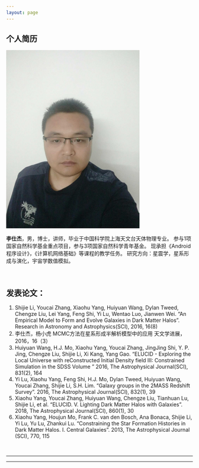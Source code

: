 ```yaml
---
layout: page
---
```


## 个人简历

<img src="./images/zhengjianzhao.png" class="floatpic" width="360" height="480">


**李仕杰**，男，博士，讲师，毕业于中国科学院上海天文台天体物理专业。
参与1项国家自然科学基金重点项目，参与3项国家自然科学青年基金。
现承担《Android程序设计》，《计算机网络基础》等课程的教学任务。
研究方向：星震学，星系形成与演化，宇宙学数值模拟。

<!-- I am a senior student majoring in **Automation** at Fuzhou University and **Robotics** at Maynooth University (Ireland, Combined Degrees). Currently, I am working as a research assistant in the **IACTIP Lab** (Provincial Key), advised by [Prof. Zhezhuang Xu](https://www.researchgate.net/profile/Zhezhuang-Xu). Here is [[my CV](https://caihanlin.com/file/CV-HanlinCAI.pdf)]. -->

<br>

## 发表论文：

<!-- **<font color='red'>[Highlight]</font> I am looking for PhD to start in 2025 Fall. Contact me if you have any leads!** -->

<!-- - **Sep 2020 - June 2024:** Fuzhou University (BEng) -->
<!-- - **Sep 2020 - May 2024:** Maynooth University (BSc) -->
<!-- - **June 2022 - Nov 2022:** Cambridge University (Visiting) -->
<!-- - Expect to apply for a one-year MSc in the UK and will graduate in 2025. Looking for PhD position after MSc! -->
1. Shijie Li, Youcai Zhang, Xiaohu Yang, Huiyuan Wang, Dylan Tweed, Chengze Liu, Lei Yang, Feng Shi, Yi Lu, Wentao Luo, Jianwen Wei.
“An Empirical Model to Form and Evolve Galaxies in Dark Matter Halos”.
Research in Astronomy and Astrophysics(SCI), 2016, 16(8)
2. 李仕杰，杨小虎
MCMC方法在星系形成半解析模型中的应用
天文学进展，2016，16（3）
3. Huiyuan Wang, H.J. Mo, Xiaohu Yang, Youcai Zhang, JingJing Shi, Y. P. Jing, Chengze Liu, Shijie Li, Xi Kang, Yang Gao.
“ELUCID - Exploring the Local Universe with reConstructed Initial Density field III: Constrained Simulation in the SDSS Volume ”
2016, The Astrophysical Journal(SCI), 831(2), 164
4. Yi Lu, Xiaohu Yang, Feng Shi, H.J. Mo, Dylan Tweed, Huiyuan Wang, Youcai Zhang, Shijie Li, S.H. Lim.
“Galaxy groups in the 2MASS Redshift Survey”. 
2016, The Astrophysical Journal(SCI), 832(1), 39
5. Xiaohu Yang, Youcai Zhang, Huiyuan Wang, Chengze Liu, Tianhuan Lu, Shijie Li, et al.
“ELUCID. V. Lighting Dark Matter Halos with Galaxies”.
2018, The Astrophysical Journal(SCI), 860(1), 30
6. Xiaohu Yang, Houjun Mo, Frank C. van den Bosch, Ana Bonaca, Shijie Li, Yi Lu, Yu Lu, Zhankui Lu.
“Constraining the Star Formation Histories in Dark Matter Halos. I. Central Galaxies”. 
2013, The Astrophysical Journal (SCI), 770, 115

<br>

---

<!-- ## Research Interests -->

<!-- - Industrial IoT System -->
<!-- - Bluetooth Low Energy -->
<!-- - Applied Machine Learning -->

<!-- My current research focuses on practical problems that artificial intelligence faces in real life. My interests are on the **Machine Learning** and its applications in **Industrial IoT**. In a word, advanced technologies like ML and IoT positively influence the life of everybody.  I wish to devote my talent to this meaningful cause and bring well-being to society. -->

<!-- <br> -->

---
<!--  -->
<!-- ## News and Updates -->

<!-- - **Sep 2023：**Our works [DefenderIoT](https://fzuiot.site/) has been officially publicized by [Youth of FZU](https://mp.weixin.qq.com/s/MF2NJQtEHsVwsm8Ym-l7Gg). -->
<!-- - **Aug 2023：**Happy to be awarded the FEPG Scholarship. -->
<!-- - **May 2023：**Happy to be awarded the XiamenAir Scholarship. -->
<!-- - **May 2023：**Collected the Finalist Award in MCM 2023. -->
<!-- - **Jan 2023：**One paper accepted to ICAROB 2023, see you in Japan! -->
<!-- - **Jun 2022：**Visiting Research Intern at Cambridge University, advised by [Prof. Pietro Liò](https://www.cl.cam.ac.uk/~pl219/ ). -->
<!-- - If you are interested in my works, please feel free to book an [[online talk with me](https://calendly.com/lancecai/meet-with-lance)]. -->
